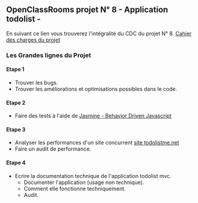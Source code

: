 ## OpenClassRooms projet N° 8 - Application todolist -

En suivant ce lien vous trouverez l'intégralité du CDC du projet N° 8. [Cahier des charges du projet](https://github.com/Parad0xJ/todolistmvc/wiki "Projet 8 app. todolist")

### Les Grandes lignes du Projet

#### Etape 1

* Trouver les bugs.
* Trouver les améliorations et optimisations possibles dans le code.

#### Etape 2

* Faire des tests à l'aide de [Jasmine - Behavior Driven Javascript](https://jasmine.github.io/ "Documentation officielle de Jasmine")

#### Etape 3

* Analyser les performances d'un site concurrent [site todolistme.net](http://todolistme.net/ "Le site concurrent")
* Faire un audit de performance.

#### Etape 4

* Ecrire la documentation technique de l'application todolist mvc.
    - Documenter l'application (usage non technique).
    - Comment elle fonctionne techniquement.
    - Audit.
